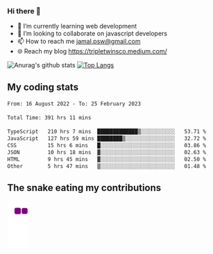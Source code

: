 ### Hi there 👋

<!--
**padepokanpenguin/padepokanpenguin** is a ✨ _special_ ✨ repository because its `README.md` (this file) appears on your GitHub profile.
-->

- 🌱 I’m currently learning  web development
- 👯 I’m looking to collaborate on javascript developers
- 📫 How to reach me jamal.psw@gmail.com
- 🌐 Reach my blog https://tripletwinsco.medium.com/

![Anurag's github stats](https://github-readme-stats.vercel.app/api?username=padepokanpenguin&count_private=true&disable_animations=false&show_icons=true&theme=default)
[![Top Langs](https://github-readme-stats.vercel.app/api/top-langs/?username=padepokanpenguin&theme=default&layout=compact)](https://github.com/padepokanpenguin)

## My coding stats

<!--START_SECTION:waka-->

```text
From: 16 August 2022 - To: 25 February 2023

Total Time: 391 hrs 11 mins

TypeScript   210 hrs 7 mins  █████████████▒░░░░░░░░░░░   53.71 %
JavaScript   127 hrs 59 mins ████████▒░░░░░░░░░░░░░░░░   32.72 %
CSS          15 hrs 6 mins   █░░░░░░░░░░░░░░░░░░░░░░░░   03.86 %
JSON         10 hrs 18 mins  ▓░░░░░░░░░░░░░░░░░░░░░░░░   02.63 %
HTML         9 hrs 45 mins   ▓░░░░░░░░░░░░░░░░░░░░░░░░   02.50 %
Other        5 hrs 47 mins   ▒░░░░░░░░░░░░░░░░░░░░░░░░   01.48 %
```

<!--END_SECTION:waka-->


## The snake eating my contributions
![snake gif](https://github.com/padepokanpenguin/padepokanpenguin/blob/output/github-contribution-grid-snake.gif)
